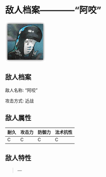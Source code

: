 # 敌人档案————“阿咬”

![“阿咬”](./eneIcons/“阿咬”.png)

## 敌人档案

敌人名称: “阿咬”

攻击方式: 近战

## 敌人属性

| 耐久      | 攻击力  | 防御力 | 法术抗性 |
|---------|------|-----|------|
| C | C | C | C |

## 敌人特性
> —
